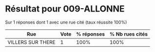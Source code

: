 # Résultat pour 009-ALLONNE

Sur 1 réponses dont 1 avec une rue cité (taux réussite 100%)

| Rue | Vote | % réponses | % Nb rues cités|
|-----|------|------------|----------------|
| VILLERS SUR THERE | 1 | 100% | 100%|
